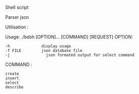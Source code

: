 Shell script

Parser json

Utilisation :

Usage: ./bdsh [OPTION]... [COMMAND] [REQUEST]
OPTION:

	-h				display usage
	-f FILE			json database file
	-j                json formated output for select command

COMMAND :

	create
	insert
	select
	describe
